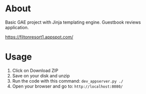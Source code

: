# About

Basic GAE project with Jinja templating engine. 
Guestbook reviews application.

https://filtonresort1.appspot.com/

# Usage

1. Click on Download ZIP
2. Save on your disk and unzip
3. Run the code with this command: `dev_appserver.py ./`
4. Open your browser and go to: `http://localhost:8080/`
